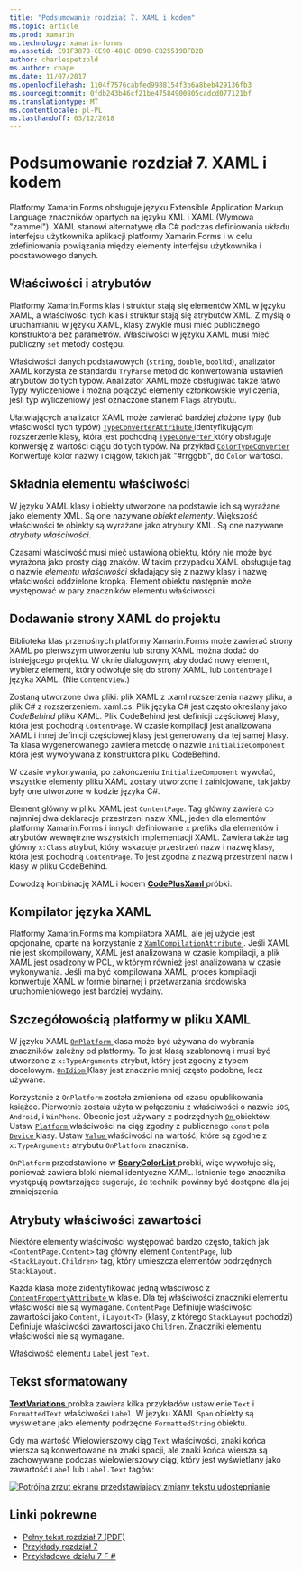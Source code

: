 ```yaml
---
title: "Podsumowanie rozdział 7. XAML i kodem"
ms.topic: article
ms.prod: xamarin
ms.technology: xamarin-forms
ms.assetid: E91F387B-CE90-481C-8D90-CB25519BFD2B
author: charlespetzold
ms.author: chape
ms.date: 11/07/2017
ms.openlocfilehash: 1104f7576cabfed9988154f3b6a8beb429136fb3
ms.sourcegitcommit: 0fdb243b46cf21be47584900805cadcd077121bf
ms.translationtype: MT
ms.contentlocale: pl-PL
ms.lasthandoff: 03/12/2018
---
```

# <a name="summary-of-chapter-7-xaml-vs-code"></a>Podsumowanie rozdział 7. XAML i kodem

Platformy Xamarin.Forms obsługuje języku Extensible Application Markup Language znaczników opartych na języku XML i XAML (Wymowa "zammel"). XAML stanowi alternatywę dla C# podczas definiowania układu interfejsu użytkownika aplikacji platformy Xamarin.Forms i w celu zdefiniowania powiązania między elementy interfejsu użytkownika i podstawowego danych.

## <a name="properties-and-attributes"></a>Właściwości i atrybutów

Platformy Xamarin.Forms klas i struktur stają się elementów XML w języku XAML, a właściwości tych klas i struktur stają się atrybutów XML. Z myślą o uruchamianiu w języku XAML, klasy zwykle musi mieć publicznego konstruktora bez parametrów. Właściwości w języku XAML musi mieć publiczny `set` metody dostępu.

Właściwości danych podstawowych (`string`, `double`, `bool`itd), analizator XAML korzysta ze standardu `TryParse` metod do konwertowania ustawień atrybutów do tych typów. Analizator XAML może obsługiwać także łatwo Typy wyliczeniowe i można połączyć elementy członkowskie wyliczenia, jeśli typ wyliczeniowy jest oznaczone stanem `Flags` atrybutu.

Ułatwiających analizator XAML może zawierać bardziej złożone typy (lub właściwości tych typów) [ `TypeConverterAttribute` ](https://developer.xamarin.com/api/type/Xamarin.Forms.TypeConverterAttribute/) identyfikującym rozszerzenie klasy, która jest pochodną [ `TypeConverter` ](https://developer.xamarin.com/api/type/Xamarin.Forms.TypeConverter/) który obsługuje konwersję z wartości ciągu do tych typów. Na przykład [ `ColorTypeConverter` ](https://developer.xamarin.com/api/type/Xamarin.Forms.ColorTypeConverter/) Konwertuje kolor nazwy i ciągów, takich jak "#rrggbb", do `Color` wartości.

## <a name="property-element-syntax"></a>Składnia elementu właściwości

W języku XAML klasy i obiekty utworzone na podstawie ich są wyrażane jako elementy XML. Są one nazywane *obiekt elementy*. Większość właściwości te obiekty są wyrażane jako atrybuty XML. Są one nazywane *atrybuty właściwości*.

Czasami właściwość musi mieć ustawioną obiektu, który nie może być wyrażona jako prosty ciąg znaków. W takim przypadku XAML obsługuje tag o nazwie *elementu właściwości* składający się z nazwy klasy i nazwę właściwości oddzielone kropką. Element obiektu następnie może występować w pary znaczników elementu właściwości.

## <a name="adding-a-xaml-page-to-your-project"></a>Dodawanie strony XAML do projektu

Biblioteka klas przenośnych platformy Xamarin.Forms może zawierać strony XAML po pierwszym utworzeniu lub strony XAML można dodać do istniejącego projektu. W oknie dialogowym, aby dodać nowy element, wybierz element, który odwołuje się do strony XAML, lub `ContentPage` i języka XAML. (Nie `ContentView`.)

Zostaną utworzone dwa pliki: plik XAML z .xaml rozszerzenia nazwy pliku, a plik C# z rozszerzeniem. xaml.cs. Plik języka C# jest często określany jako *CodeBehind* pliku XAML. Plik CodeBehind jest definicji częściowej klasy, która jest pochodną `ContentPage`. W czasie kompilacji jest analizowana XAML i innej definicji częściowej klasy jest generowany dla tej samej klasy. Ta klasa wygenerowanego zawiera metodę o nazwie `InitializeComponent` która jest wywoływana z konstruktora pliku CodeBehind.

W czasie wykonywania, po zakończeniu `InitializeComponent` wywołać, wszystkie elementy pliku XAML zostały utworzone i zainicjowane, tak jakby były one utworzone w kodzie języka C#.

Element główny w pliku XAML jest `ContentPage`. Tag główny zawiera co najmniej dwa deklaracje przestrzeni nazw XML, jeden dla elementów platformy Xamarin.Forms i innych definiowanie `x` prefiks dla elementów i atrybutów wewnętrzne wszystkich implementacji XAML. Zawiera także tag główny `x:Class` atrybut, który wskazuje przestrzeń nazw i nazwę klasy, która jest pochodną `ContentPage`. To jest zgodna z nazwą przestrzeni nazw i klasy w pliku CodeBehind.

Dowodzą kombinację XAML i kodem [ **CodePlusXaml** ](https://github.com/xamarin/xamarin-forms-book-samples/tree/master/Chapter07) próbki.

## <a name="the-xaml-compiler"></a>Kompilator języka XAML

Platformy Xamarin.Forms ma kompilatora XAML, ale jej użycie jest opcjonalne, oparte na korzystanie z [ `XamlCompilationAttribute` ](https://developer.xamarin.com/api/type/Xamarin.Forms.Xaml.XamlCompilationAttribute/). Jeśli XAML nie jest skompilowany, XAML jest analizowana w czasie kompilacji, a plik XAML jest osadzony w PCL, w którym również jest analizowana w czasie wykonywania. Jeśli ma być kompilowana XAML, proces kompilacji konwertuje XAML w formie binarnej i przetwarzania środowiska uruchomieniowego jest bardziej wydajny.

## <a name="platform-specificity-in-the-xaml-file"></a>Szczegółowością platformy w pliku XAML

W języku XAML [ `OnPlatform` ](https://developer.xamarin.com/api/type/Xamarin.Forms.OnPlatform%3CT%3E/) klasa może być używana do wybrania znaczników zależny od platformy. To jest klasą szablonową i musi być utworzone z `x:TypeArguments` atrybut, który jest zgodny z typem docelowym. [ `OnIdiom` ](https://developer.xamarin.com/api/type/Xamarin.Forms.OnIdiom%3CT%3E/) Klasy jest znacznie mniej często podobne, lecz używane.

Korzystanie z `OnPlatform` została zmieniona od czasu opublikowania książce. Pierwotnie została użyta w połączeniu z właściwości o nazwie `iOS`, `Android`, i `WinPhone`. Obecnie jest używany z podrzędnych [ `On` ](https://developer.xamarin.com/api/type/Xamarin.Forms.On/) obiektów. Ustaw [ `Platform` ](https://developer.xamarin.com/api/property/Xamarin.Forms.On.Platform/) właściwości na ciąg zgodny z publicznego `const` pola [ `Device` ](https://developer.xamarin.com/api/type/Xamarin.Forms.Device/) klasy. Ustaw [ `Value` ](https://developer.xamarin.com/api/property/Xamarin.Forms.On.Value/) właściwości na wartość, które są zgodne z `x:TypeArguments` atrybutu `OnPlatform` znacznika.

`OnPlatform` przedstawiono w [ **ScaryColorList** ](https://github.com/xamarin/xamarin-forms-book-samples/tree/master/Chapter07/ScaryColorList) próbki, więc wywołuje się, ponieważ zawiera bloki niemal identyczne XAML. Istnienie tego znacznika występują powtarzające sugeruje, że techniki powinny być dostępne dla jej zmniejszenia.

## <a name="the-content-property-attributes"></a>Atrybuty właściwości zawartości

Niektóre elementy właściwości występować bardzo często, takich jak `<ContentPage.Content>` tag główny element `ContentPage`, lub `<StackLayout.Children>` tag, który umieszcza elementów podrzędnych `StackLayout`.

Każda klasa może zidentyfikować jedną właściwość z [ `ContentPropertyAttribute` ](https://developer.xamarin.com/api/type/Xamarin.Forms.ContentPropertyAttribute/) w klasie. Dla tej właściwości znaczniki elementu właściwości nie są wymagane. `ContentPage` Definiuje właściwości zawartości jako `Content`, i `Layout<T>` (klasy, z którego `StackLayout` pochodzi) Definiuje właściwości zawartości jako `Children`. Znaczniki elementu właściwości nie są wymagane.

Właściwość elementu `Label` jest `Text`.

## <a name="formatted-text"></a>Tekst sformatowany

[ **TextVariations** ](https://github.com/xamarin/xamarin-forms-book-samples/tree/master/Chapter07/TextVariations) próbka zawiera kilka przykładów ustawienie `Text` i `FormattedText` właściwości `Label`. W języku XAML `Span` obiekty są wyświetlane jako elementy podrzędne `FormattedString` obiektu.

 Gdy ma wartość Wielowierszowy ciąg `Text` właściwości, znaki końca wiersza są konwertowane na znaki spacji, ale znaki końca wiersza są zachowywane podczas wielowierszowy ciąg, który jest wyświetlany jako zawartość `Label` lub `Label.Text` tagów:

 [![Potrójna zrzut ekranu przedstawiający zmiany tekstu udostępnianie](images/ch07fg03-small.png "odmiany tekst sformatowany")](images/ch07fg03-large.png#lightbox "odmiany tekst sformatowany")



## <a name="related-links"></a>Linki pokrewne

- [Pełny tekst rozdział 7 (PDF)](https://download.xamarin.com/developer/xamarin-forms-book/XamarinFormsBook-Ch07-Apr2016.pdf)
- [Przykłady rozdział 7](https://github.com/xamarin/xamarin-forms-book-samples/tree/master/Chapter07)
- [Przykładowe działu 7 F #](https://github.com/xamarin/xamarin-forms-book-samples/tree/master/Chapter07/FS/CodePlusXaml)
